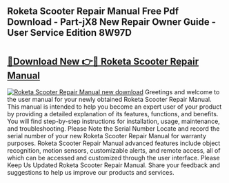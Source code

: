 ## Roketa Scooter Repair Manual Free Pdf Download - Part-jX8 New Repair Owner Guide - User Service Edition 8W97D

# <h2><a href="http://bc4760.oget.top/?id=Roketa+Scooter+Repair+Manual">🔗Download New 👉🔴 Roketa Scooter Repair Manual</a></h2>

[![Roketa Scooter Repair Manual new download](https://i.imgur.com/5g1atiW.png)](http://bc4760.oget.top/?id=Roketa+Scooter+Repair+Manual)
Greetings and welcome to the user manual for your newly obtained Roketa Scooter Repair Manual. This manual is intended to help you become an expert user of your product by providing a detailed explanation of its features, functions, and benefits. You will find step-by-step instructions for installation, usage, maintenance, and troubleshooting. Please Note the Serial Number Locate and record the serial number of your new Roketa Scooter Repair Manual for warranty purposes. Roketa Scooter Repair Manual advanced features include object recognition, motion sensors, customizable alerts, and remote access, all of which can be accessed and customized through the user interface. Please Keep Us Updated Roketa Scooter Repair Manual. Share your feedback and suggestions to help us improve our products and services.
